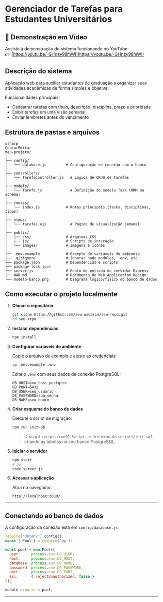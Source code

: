 # Gerenciador de Tarefas para Estudantes Universitários

## 🎥 Demonstração em Vídeo

Assista à demonstração do sistema funcionando no YouTube:  
👉 [https://youtu.be/-GHnzy98mWI](https://youtu.be/-GHnzy98mWI)


## Descrição do sistema

Aplicação web para auxiliar estudantes de graduação a organizar suas atividades acadêmicas de forma simples e objetiva.

Funcionalidades principais:

- Cadastrar tarefas com título, descrição, disciplina, prazo e prioridade
- Exibir tarefas em uma visão semanal
- Enviar lembretes antes do vencimento

## Estrutura de pastas e arquivos

```
csharp
CopiarEditar
meu-projeto/
│
├── config/
│   └── database.js         # Configuração de conexão com o banco
│
├── controllers/
│   └── TarefaController.js   # Lógica de CRUD de tarefas
│
├── models/
│   └── Tarefa.js             # Definição do modelo Task (ORM ou schema)
│
├── routes/
│   └── index.js            # Rotas principais (tasks, disciplinas, tipos)
│
├── views/
│   └── tarefas.ejs           # Página de visualização semanal
│
├── public/
│   ├── css/                # Arquivos CSS
│   ├── js/                 # Scripts de interação
│   └── images/             # Imagens e ícones
│
├── .env.example            # Exemplo de variáveis de ambiente
├── .gitignore              # Ignorar node_modules, .env, etc.
├── package.json            # Dependências e scripts
├── package-lock.json
├── server.js               # Ponto de entrada do servidor Express
├── WAD.md                  # Documento de Web Application Design
└── modelo-banco.png        # Diagrama lógico/físico do banco de dados

```

## Como executar o projeto localmente

1. **Clonar o repositório**

    ```bash
    git clone https://github.com/seu-usuario/seu-repo.git
    cd seu-repo
    ```

2. **Instalar dependências**

    ```bash
    npm install
    ```

3. **Configurar variáveis de ambiente**

    Copie o arquivo de exemplo e ajuste as credenciais:

    ```bash
    cp .env.example .env
    ```

    Edite o `.env` com seus dados de conexão PostgreSQL:

    ```env
    DB_HOST=seu_host_postgres
    DB_PORT=5432
    DB_USER=seu_usuario
    DB_PASSWORD=sua_senha
    DB_NAME=seu_banco
    ```

4. **Criar esquema do banco de dados**

    Execute o script de migração:

    ```bash
    npm run init-db
    ```

    > O script `scripts/runSQLScript.js` lê e executa `scripts/init.sql`, criando as tabelas no seu banco PostgreSQL.

5. **Iniciar o servidor**

    ```bash
    npm start
    # ou
    node server.js
    ```

6. **Acessar a aplicação**

    Abra no navegador:

    ```
    http://localhost:3000/
    ```

---

## Conectando ao banco de dados

A configuração da conexão está em `config/database.js`:

```js
require('dotenv').config();
const { Pool } = require('pg');

const pool = new Pool({
  user:     process.env.DB_USER,
  host:     process.env.DB_HOST,
  database: process.env.DB_NAME,
  password: process.env.DB_PASSWORD,
  port:     process.env.DB_PORT,
  ssl:      { rejectUnauthorized: false }
});

module.exports = pool;
```

---
